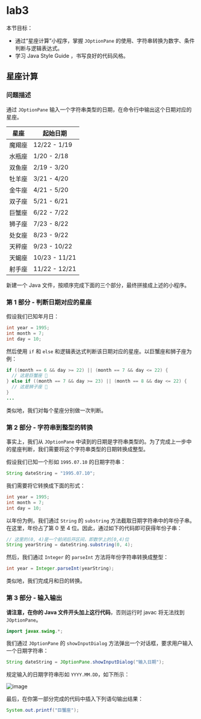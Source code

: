 # lab3

本节目标：

- 通过“星座计算”小程序，掌握 `JOptionPane` 的使用、字符串转换为数字、条件判断与逻辑表达式。
- 学习 Java Style Guide ，书写良好的代码风格。

## 星座计算

### 问题描述

通过 `JOptionPane` 输入一个字符串类型的日期，在命令行中输出这个日期对应的星座。

| 星座   | 起始日期          |
| ---- | ------------- |
| 魔羯座  | 12/22 - 1/19  |
| 水瓶座  | 1/20 - 2/18   |
| 双鱼座  | 2/19 - 3/20   |
| 牡羊座  | 3/21 - 4/20   |
| 金牛座  | 4/21 - 5/20   |
| 双子座  | 5/21 - 6/21   |
| 巨蟹座  | 6/22 - 7/22   |
| 狮子座  | 7/23 - 8/22   |
| 处女座  | 8/23 - 9/22   |
| 天秤座  | 9/23 - 10/22  |
| 天蝎座  | 10/23 - 11/21 |
| 射手座  | 11/22 - 12/21 |

新建一个 Java 文件，按顺序完成下面的三个部分，最终拼接成上述的小程序。

### 第 1 部分 - 判断日期对应的星座

假设我们已知年月日：

```java
int year = 1995;
int month = 7;
int day = 10;
```

然后使用 `if` 和 `else` 和逻辑表达式判断该日期对应的星座。以巨蟹座和狮子座为例：

```java
if ((month == 6 && day >= 22) || (month == 7 && day <= 22) {
  // 这是巨蟹座 🦀 
} else if ((month == 7 && day >= 23) || (month == 8 && day <= 22) {
  // 这是狮子座 🦁
} 
...
```

类似地，我们对每个星座分别做一次判断。

### 第 2 部分 - 字符串到整型的转换

事实上，我们从 `JOptionPane` 中读到的日期是字符串类型的。为了完成上一步中的星座判断，我们需要将这个字符串类型的日期转换成整型。

假设我们已知一个形如 `1995.07.10` 的日期字符串：

```java
String dateString = "1995.07.10";
```

我们需要将它转换成下面的形式：

```java
int year = 1995;
int month = 7;
int day = 10;
```
以年份为例，我们通过 `String` 的 `substring` 方法截取日期字符串中的年份子串。在这里，年份占了第 0 至 4 位。因此，通过如下的代码即可获得年份子串：

```java
// 这里的(0, 4)是一个前闭后开区间，即数学上的[0,4)位
String yearString = dateString.substring(0, 4); 
```

然后，我们通过 `Integer` 的 `parseInt` 方法将年份字符串转换成整型：

```java
int year = Integer.parseInt(yearString);
```

类似地，我们完成月和日的转换。

### 第 3 部分 - 输入输出

**请注意，在你的 Java 文件开头加上这行代码**，否则运行时 javac 将无法找到 `JOptionPane`。

```java
import javax.swing.*;
```

我们通过 `JOptionPane` 的 `showInputDialog` 方法弹出一个对话框，要求用户输入一个日期字符串：

```java
String dateString = JOptionPane.showInputDialog("输入日期");
```

规定输入的日期字符串形如 `YYYY.MM.DD`，如下所示：

![image](https://cloud.githubusercontent.com/assets/7262715/18815505/73bb0ca2-8366-11e6-9977-5817676280a9.png)

最后，在你第一部分完成的代码中插入下列语句输出结果：

```java
System.out.printf("巨蟹座");
```